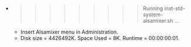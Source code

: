 * >>>>>>>>> Running inst-std-system-alsamixer.sh ...
  * Insert Alsamixer menu in Administration.
  * Disk size = 4426492K. Space Used = 8K. Runtime = 00:00:00:01.
